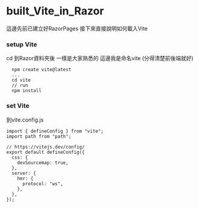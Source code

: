 # built_Vite_in_Razor
這邊先前已建立好RazorPages
接下來直接說明如何載入Vite

### setup Vite
cd 到Razor資料夾後
一樣是大家熟悉的 
這邊我是命名vite (分得清楚前後端就好)
```
  npm create vite@latest
  ...
  cd vite
  // run
  npm install
```
### set Vite
到vite.config.js
```
import { defineConfig } from "vite";
import path from "path";

// https://vitejs.dev/config/
export default defineConfig({
  css: {
    devSourcemap: true,
  },
  server: {
    hmr: {
      protocol: "ws",
    },
  },
});
```

